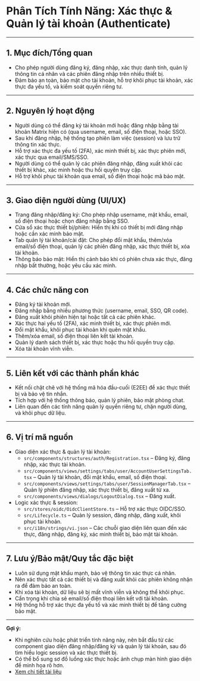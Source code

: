  # Phân Tích Tính Năng: Xác thực & Quản lý tài khoản (Authenticate)

---

## 1. Mục đích/Tổng quan

- Cho phép người dùng đăng ký, đăng nhập, xác thực danh tính, quản lý thông tin cá nhân và các phiên đăng nhập trên nhiều thiết bị.
- Đảm bảo an toàn, bảo mật cho tài khoản, hỗ trợ khôi phục tài khoản, xác thực đa yếu tố, và kiểm soát quyền riêng tư.

---

## 2. Nguyên lý hoạt động

- Người dùng có thể đăng ký tài khoản mới hoặc đăng nhập bằng tài khoản Matrix hiện có (qua username, email, số điện thoại, hoặc SSO).
- Sau khi đăng nhập, hệ thống tạo phiên làm việc (session) và lưu trữ thông tin xác thực.
- Hỗ trợ xác thực đa yếu tố (2FA), xác minh thiết bị, xác thực phiên mới, xác thực qua email/SMS/SSO.
- Người dùng có thể quản lý các phiên đăng nhập, đăng xuất khỏi các thiết bị khác, xác minh hoặc thu hồi quyền truy cập.
- Hỗ trợ khôi phục tài khoản qua email, số điện thoại hoặc mã bảo mật.

---

## 3. Giao diện người dùng (UI/UX)

- Trang đăng nhập/đăng ký: Cho phép nhập username, mật khẩu, email, số điện thoại hoặc chọn đăng nhập bằng SSO.
- Cửa sổ xác thực thiết bị/phiên: Hiển thị khi có thiết bị mới đăng nhập hoặc cần xác minh bảo mật.
- Tab quản lý tài khoản/cài đặt: Cho phép đổi mật khẩu, thêm/xóa email/số điện thoại, quản lý các phiên đăng nhập, xác thực thiết bị, xóa tài khoản.
- Thông báo bảo mật: Hiển thị cảnh báo khi có phiên chưa xác thực, đăng nhập bất thường, hoặc yêu cầu xác minh.

---

## 4. Các chức năng con

- Đăng ký tài khoản mới.
- Đăng nhập bằng nhiều phương thức (username, email, SSO, QR code).
- Đăng xuất khỏi phiên hiện tại hoặc tất cả các phiên khác.
- Xác thực hai yếu tố (2FA), xác minh thiết bị, xác thực phiên mới.
- Đổi mật khẩu, khôi phục tài khoản khi quên mật khẩu.
- Thêm/xóa email, số điện thoại liên kết tài khoản.
- Quản lý danh sách thiết bị, xác thực hoặc thu hồi quyền truy cập.
- Xóa tài khoản vĩnh viễn.

---

## 5. Liên kết với các thành phần khác

- Kết nối chặt chẽ với hệ thống mã hóa đầu-cuối (E2EE) để xác thực thiết bị và bảo vệ tin nhắn.
- Tích hợp với hệ thống thông báo, quản lý phiên, bảo mật phòng chat.
- Liên quan đến các tính năng quản lý quyền riêng tư, chặn người dùng, và khôi phục dữ liệu.

---

## 6. Vị trí mã nguồn

- Giao diện xác thực & quản lý tài khoản:
    - `src/components/structures/auth/Registration.tsx` – Đăng ký, đăng nhập, xác thực tài khoản.
    - `src/components/views/settings/tabs/user/AccountUserSettingsTab.tsx` – Quản lý tài khoản, đổi mật khẩu, email, số điện thoại.
    - `src/components/views/settings/tabs/user/SessionManagerTab.tsx` – Quản lý phiên đăng nhập, xác thực thiết bị, đăng xuất từ xa.
    - `src/components/views/dialogs/LogoutDialog.tsx` – Đăng xuất.
- Logic xác thực & session:
    - `src/stores/oidc/OidcClientStore.ts` – Hỗ trợ xác thực OIDC/SSO.
    - `src/Lifecycle.ts` – Quản lý session, đăng nhập, đăng xuất, khôi phục tài khoản.
    - `src/i18n/strings/vi.json` – Các chuỗi giao diện liên quan đến xác thực, đăng nhập, đăng ký, xác minh thiết bị, bảo mật tài khoản.

---

## 7. Lưu ý/Bảo mật/Quy tắc đặc biệt

- Luôn sử dụng mật khẩu mạnh, bảo vệ thông tin xác thực cá nhân.
- Nên xác thực tất cả các thiết bị và đăng xuất khỏi các phiên không nhận ra để đảm bảo an toàn.
- Khi xóa tài khoản, dữ liệu sẽ bị mất vĩnh viễn và không thể khôi phục.
- Cẩn trọng khi chia sẻ email/số điện thoại liên kết với tài khoản.
- Hệ thống hỗ trợ xác thực đa yếu tố và xác minh thiết bị để tăng cường bảo mật.

---

**Gợi ý:**

- Khi nghiên cứu hoặc phát triển tính năng này, nên bắt đầu từ các component giao diện đăng nhập/đăng ký và quản lý tài khoản, sau đó tìm hiểu logic session và xác thực thiết bị.
- Có thể bổ sung sơ đồ luồng xác thực hoặc ảnh chụp màn hình giao diện để minh họa rõ hơn.
- [Xem chi tiết tài liệu](https://drive.google.com/drive/folders/1xodlx8dTJq2qSz5V4V6jhOi9qzVmQmNz?usp=sharing)
